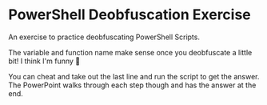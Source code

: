 # PowerShell Deobfuscation Exercise
An exercise to practice deobfuscating PowerShell Scripts.  
  
The variable and function name make sense once you deobfuscate a little bit! I think I'm funny 🤣  
  
You can cheat and take out the last line and run the script to get the answer. The PowerPoint walks through each step though and has the answer at the end.  
